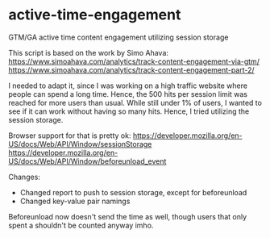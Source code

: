 # active-time-engagement
GTM/GA active time content engagement utilizing session storage

This script is based on the work by Simo Ahava:
https://www.simoahava.com/analytics/track-content-engagement-via-gtm/
https://www.simoahava.com/analytics/track-content-engagement-part-2/

I needed to adapt it, since I was working on a high traffic website where people can spend a long time. Hence, the 500 hits per session limit was reached for more users than usual. While still under 1% of users, I wanted to see if it can work without having so many hits. Hence, I tried utilizing the session storage.

Browser support for that is pretty ok:
https://developer.mozilla.org/en-US/docs/Web/API/Window/sessionStorage
https://developer.mozilla.org/en-US/docs/Web/API/Window/beforeunload_event

Changes:
- Changed report to push to session storage, except for beforeunload
- Changed key-value pair namings

Beforeunload now doesn't send the time as well, though users that only spent a shouldn't be counted anyway imho.
